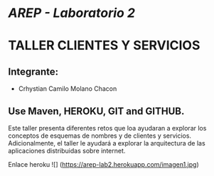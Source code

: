 # *AREP - Laboratorio 2*
# TALLER CLIENTES Y SERVICIOS

## Integrante:

- Crhystian Camilo Molano Chacon

## Use Maven, HEROKU, GIT and GITHUB.
Este taller presenta diferentes retos que loa ayudaran a explorar los conceptos de esquemas de nombres y de clientes y servicios. Adicionalmente, el taller le ayudará a explorar la arquitectura de las aplicaciones distribuidas sobre internet.


Enlace heroku
![] (https://arep-lab2.herokuapp.com/imagen1.jpg)



